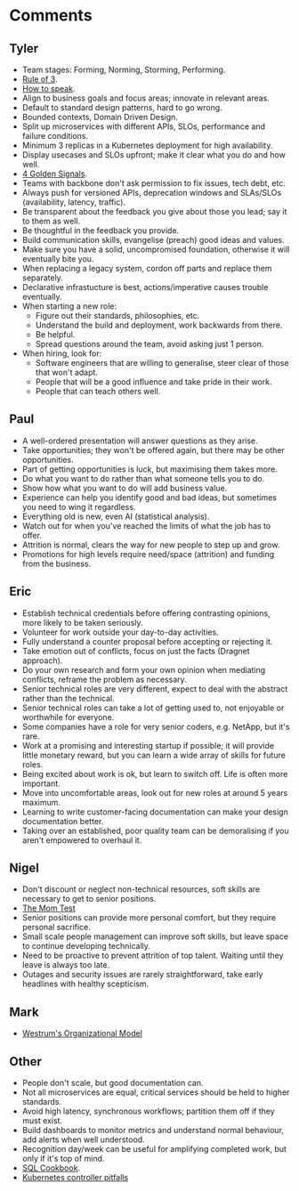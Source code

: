 # Comments

## Tyler

- Team stages: Forming, Norming, Storming, Performing.
- [Rule of 3](https://www.artofmanliness.com/career-wealth/career/work-deliberately-instead-reactively-rule-3/).
- [How to speak](https://www.youtube.com/watch?v=Unzc731iCUY).
- Align to business goals and focus areas; innovate in relevant areas.
- Default to standard design patterns, hard to go wrong.
- Bounded contexts, Domain Driven Design.
- Split up microservices with different APIs, SLOs, performance and failure conditions.
- Minimum 3 replicas in a Kubernetes deployment for high availability.
- Display usecases and SLOs upfront; make it clear what you do and how well.
- [4 Golden Signals](https://sre.google/sre-book/monitoring-distributed-systems/).
- Teams with backbone don't ask permission to fix issues, tech debt, etc.
- Always push for versioned APIs, deprecation windows and SLAs/SLOs (availability, latency, traffic).
- Be transparent about the feedback you give about those you lead; say it to them as well.
- Be thoughtful in the feedback you provide.
- Build communication skills, evangelise (preach) good ideas and values.
- Make sure you have a solid, uncompromised foundation, otherwise it will eventually bite you.
- When replacing a legacy system, cordon off parts and replace them separately.
- Declarative infrastucture is best, actions/imperative causes trouble eventually.
- When starting a new role:
  - Figure out their standards, philosophies, etc.
  - Understand the build and deployment, work backwards from there.
  - Be helpful.
  - Spread questions around the team, avoid asking just 1 person.
- When hiring, look for:
  - Software engineers that are willing to generalise, steer clear of those that won't adapt.
  - People that will be a good influence and take pride in their work.
  - People that can teach others well.

## Paul

- A well-ordered presentation will answer questions as they arise.
- Take opportunities; they won't be offered again, but there may be other opportunities.
- Part of getting opportunities is luck, but maximising them takes more.
- Do what you want to do rather than what someone tells you to do.
- Show how what you want to do will add business value.
- Experience can help you identify good and bad ideas, but sometimes you need to wing it regardless.
- Everything old is new, even AI (statistical analysis).
- Watch out for when you've reached the limits of what the job has to offer.
- Attrition is normal, clears the way for new people to step up and grow.
- Promotions for high levels require need/space (attrition) and funding from the business.

## Eric

- Establish technical credentials before offering contrasting opinions, more likely to be taken seriously.
- Volunteer for work outside your day-to-day activities.
- Fully understand a counter proposal before accepting or rejecting it.
- Take emotion out of conflicts, focus on just the facts (Dragnet approach).
- Do your own research and form your own opinion when mediating conflicts, reframe the problem as necessary.
- Senior technical roles are very different, expect to deal with the abstract rather than the technical.
- Senior technical roles can take a lot of getting used to, not enjoyable or worthwhile for everyone.
- Some companies have a role for very senior coders, e.g. NetApp, but it's rare.
- Work at a promising and interesting startup if possible; it will provide little monetary reward, but you can learn a wide array of skills for future roles.
- Being excited about work is ok, but learn to switch off. Life is often more important.
- Move into uncomfortable areas, look out for new roles at around 5 years maximum.
- Learning to write customer-facing documentation can make your design documentation better.
- Taking over an established, poor quality team can be demoralising if you aren't empowered to overhaul it.

## Nigel

- Don't discount or neglect non-technical resources, soft skills are necessary to get to senior positions.
- [The Mom Test](https://www.momtestbook.com/)
- Senior positions can provide more personal comfort, but they require personal sacrifice.
- Small scale people management can improve soft skills, but leave space to continue developing technically.
- Need to be proactive to prevent attrition of top talent. Waiting until they leave is always too late.
- Outages and security issues are rarely straightforward, take early headlines with healthy scepticism.

## Mark

- [Westrum's Organizational Model](https://itrevolution.com/articles/westrums-organizational-model-in-tech-orgs/)

## Other

- People don't scale, but good documentation can.
- Not all microservices are equal, critical services should be held to higher standards.
- Avoid high latency, synchronous workflows; partition them off if they must exist.
- Build dashboards to monitor metrics and understand normal behaviour, add alerts when well understood.
- Recognition day/week can be useful for amplifying completed work, but only if it's top of mind.
- [SQL Cookbook](https://sqlfordevs.com/ebooks/next-level).
- [Kubernetes controller pitfalls](https://ahmet.im/blog/controller-pitfalls/)
